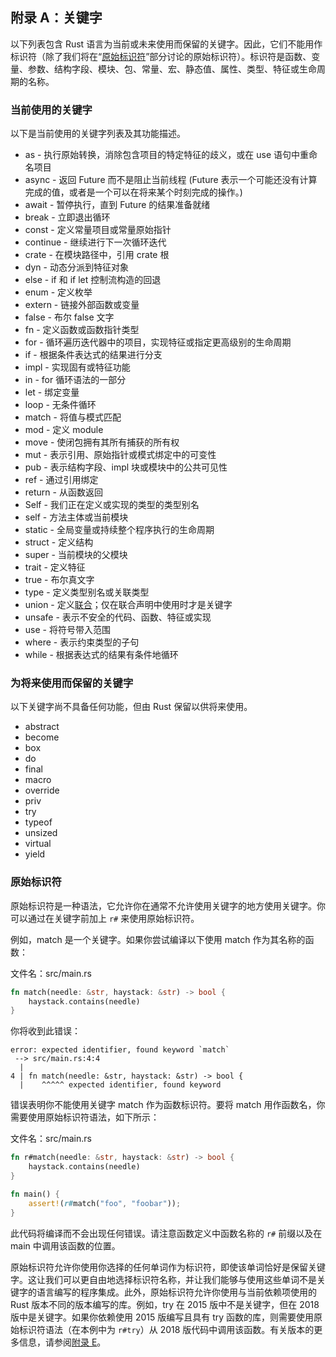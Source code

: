 ## 附录 A：关键字

以下列表包含 Rust 语言为当前或未来使用而保留的关键字。因此，它们不能用作标识符（除了我们将在“[原始标识符](#原始标识符)”部分讨论的原始标识符）。标识符是函数、变量、参数、结构字段、模块、包、常量、宏、静态值、属性、类型、特征或生命周期的名称。

### 当前使用的关键字

以下是当前使用的关键字列表及其功能描述。

- as - 执行原始转换，消除包含项目的特定特征的歧义，或在 use 语句中重命名项目
- async - 返回 Future 而不是阻止当前线程 (Future 表示一个可能还没有计算完成的值，或者是一个可以在将来某个时刻完成的操作。)
- await - 暂停执行，直到 Future 的结果准备就绪
- break - 立即退出循环
- const - 定义常量项目或常量原始指针
- continue - 继续进行下一次循环迭代
- crate - 在模块路径中，引用 crate 根
- dyn - 动态分派到特征对象
- else - if 和 if let 控制流构造的回退
- enum - 定义枚举
- extern - 链接外部函数或变量
- false - 布尔 false 文字
- fn - 定义函数或函数指针类型
- for - 循环遍历迭代器中的项目，实现特征或指定更高级别的生命周期
- if - 根据条件表达式的结果进行分支
- impl - 实现固有或特征功能
- in - for 循环语法的一部分
- let - 绑定变量
- loop - 无条件循环
- match - 将值与模式匹配
- mod - 定义 module
- move - 使闭包拥有其所有捕获的所有权
- mut - 表示引用、原始指针或模式绑定中的可变性
- pub - 表示结构字段、impl 块或模块中的公共可见性
- ref - 通过引用绑定
- return - 从函数返回
- Self - 我们正在定义或实现的类型的类型别名
- self - 方法主体或当前模块
- static - 全局变量或持续整个程序执行的生命周期
- struct - 定义结构
- super - 当前模块的父模块
- trait - 定义特征
- true - 布尔真文字
- type - 定义类型别名或关联类型
- union - 定义[联合](https://doc.rust-lang.org/reference/items/unions.html)；仅在联合声明中使用时才是关键字
- unsafe - 表示不安全的代码、函数、特征或实现
- use - 将符号带入范围
- where - 表示约束类型的子句
- while - 根据表达式的结果有条件地循环

### 为将来使用而保留的关键字

以下关键字尚不具备任何功能，但由 Rust 保留以供将来使用。

- abstract
- become
- box
- do
- final
- macro
- override
- priv
- try
- typeof
- unsized
- virtual
- yield

### 原始标识符

原始标识符是一种语法，它允许你在通常不允许使用关键字的地方使用关键字。你可以通过在关键字前加上 `r#` 来使用原始标识符。

例如，match 是一个关键字。如果你尝试编译以下使用 match 作为其名称的函数：

文件名：src/main.rs

```rust
fn match(needle: &str, haystack: &str) -> bool {
    haystack.contains(needle)
}
```

你将收到此错误：

```shell
error: expected identifier, found keyword `match`
 --> src/main.rs:4:4
  |
4 | fn match(needle: &str, haystack: &str) -> bool {
  |    ^^^^^ expected identifier, found keyword
```

错误表明你不能使用关键字 match 作为函数标识符。要将 match 用作函数名，你需要使用原始标识符语法，如下所示：

文件名：src/main.rs

```rust
fn r#match(needle: &str, haystack: &str) -> bool {
    haystack.contains(needle)
}

fn main() {
    assert!(r#match("foo", "foobar"));
}
```

此代码将编译而不会出现任何错误。请注意函数定义中函数名称的 `r#` 前缀以及在 main 中调用该函数的位置。

原始标识符允许你使用你选择的任何单词作为标识符，即使该单词恰好是保留关键字。这让我们可以更自由地选择标识符名称，并让我们能够与使用这些单词不是关键字的语言编写的程序集成。此外，原始标识符允许你使用与当前依赖项使用的 Rust 版本不同的版本编写的库。例如，try 在 2015 版中不是关键字，但在 2018 版中是关键字。如果你依赖使用 2015 版编写且具有 try 函数的库，则需要使用原始标识符语法（在本例中为 `r#try`）从 2018 版代码中调用该函数。有关版本的更多信息，请参阅[附录 E](./appendix-e.md)。
